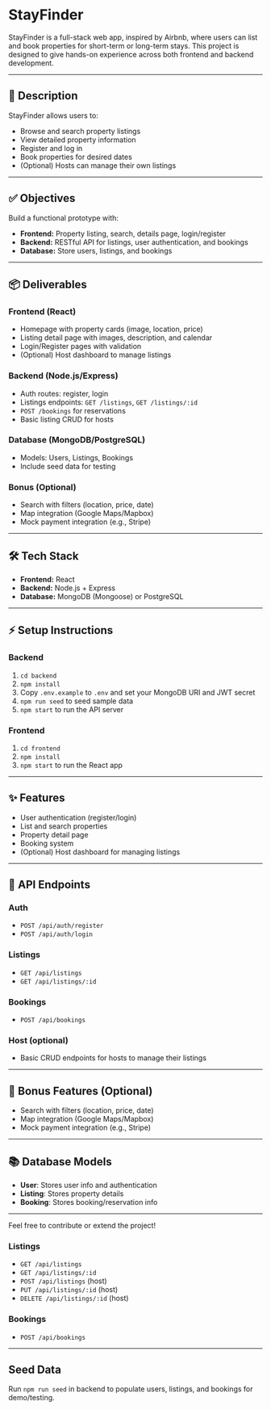 # StayFinder

StayFinder is a full-stack web app, inspired by Airbnb, where users can list and book properties for short-term or long-term stays. This project is designed to give hands-on experience across both frontend and backend development.

---

## 🚀 Description
StayFinder allows users to:
- Browse and search property listings
- View detailed property information
- Register and log in
- Book properties for desired dates
- (Optional) Hosts can manage their own listings

---

## ✅ Objectives
Build a functional prototype with:
- **Frontend:** Property listing, search, details page, login/register
- **Backend:** RESTful API for listings, user authentication, and bookings
- **Database:** Store users, listings, and bookings

---

## 📦 Deliverables
### Frontend (React)
- Homepage with property cards (image, location, price)
- Listing detail page with images, description, and calendar
- Login/Register pages with validation
- (Optional) Host dashboard to manage listings

### Backend (Node.js/Express)
- Auth routes: register, login
- Listings endpoints: `GET /listings`, `GET /listings/:id`
- `POST /bookings` for reservations
- Basic listing CRUD for hosts

### Database (MongoDB/PostgreSQL)
- Models: Users, Listings, Bookings
- Include seed data for testing

### Bonus (Optional)
- Search with filters (location, price, date)
- Map integration (Google Maps/Mapbox)
- Mock payment integration (e.g., Stripe)

---

## 🛠️ Tech Stack
- **Frontend:** React
- **Backend:** Node.js + Express
- **Database:** MongoDB (Mongoose) or PostgreSQL

---

## ⚡ Setup Instructions

### Backend
1. `cd backend`
2. `npm install`
3. Copy `.env.example` to `.env` and set your MongoDB URI and JWT secret
4. `npm run seed` to seed sample data
5. `npm start` to run the API server

### Frontend
1. `cd frontend`
2. `npm install`
3. `npm start` to run the React app

---

## ✨ Features
- User authentication (register/login)
- List and search properties
- Property detail page
- Booking system
- (Optional) Host dashboard for managing listings

---

## 🔗 API Endpoints

### Auth
- `POST /api/auth/register`
- `POST /api/auth/login`

### Listings
- `GET /api/listings`
- `GET /api/listings/:id`

### Bookings
- `POST /api/bookings`

### Host (optional)
- Basic CRUD endpoints for hosts to manage their listings

---

## 🧩 Bonus Features (Optional)
- Search with filters (location, price, date)
- Map integration (Google Maps/Mapbox)
- Mock payment integration (e.g., Stripe)

---

## 📚 Database Models
- **User**: Stores user info and authentication
- **Listing**: Stores property details
- **Booking**: Stores booking/reservation info

---

Feel free to contribute or extend the project!

### Listings
- `GET /api/listings`
- `GET /api/listings/:id`
- `POST /api/listings` (host)
- `PUT /api/listings/:id` (host)
- `DELETE /api/listings/:id` (host)

### Bookings
- `POST /api/bookings`

---

## Seed Data
Run `npm run seed` in backend to populate users, listings, and bookings for demo/testing.
